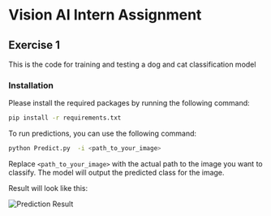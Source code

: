 # Vision AI Intern Assignment

## Exercise 1

This is the code for training and testing a dog and cat classification model

### Installation

Please install the required packages by running the following command:

```bash
pip install -r requirements.txt
```

To run predictions, you can use the following command:

```bash
python Predict.py  -i <path_to_your_image>
```
Replace `<path_to_your_image>` with the actual path to the image you want to classify. The model will output the predicted class for the image.

Result will look like this:

![Prediction Result](Image/prediction.jpg)